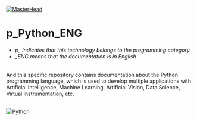 [![MasterHead](http://dicer0.com/wp-content/uploads/2023/09/Python-di_cer0-Banner.png)](https://dicer0.com/)
# p_Python_ENG
<h6 align="justify">
  <ul>
    <li>p_ Indicates that this technology belongs to the programming category.</li>
    <li>_ENG means that the documentation is in English</li>
  </ul>
</h6>
And this specific repository contains documentation about the Python programming language, which is used to develop multiple applications with Artificial Intelligence, Machine Learning, Artificial Vision, Data Science, Virtual Instrumentation, etc.
&nbsp;
<br/>
&nbsp;

[![Python](http://dicer0.com/wp-content/uploads/2024/03/p_Python.png)](https://dicer0.com/#skills)
